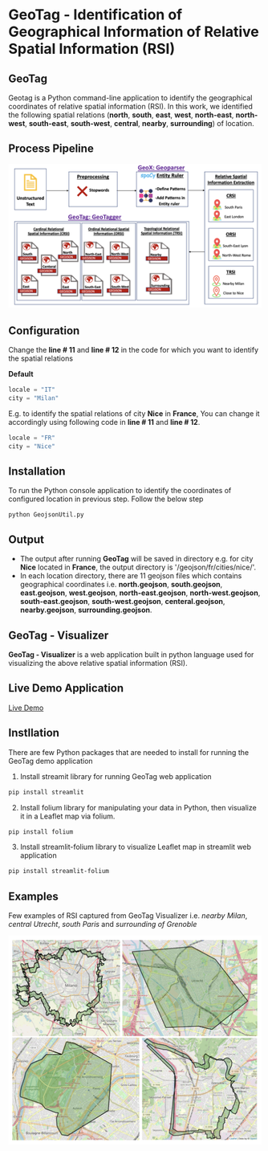 # GeoTag - Identification of Geographical Information of Relative Spatial Information (RSI)


## GeoTag

Geotag is a Python command-line application to identify the geographical coordinates of relative spatial information (RSI). In this work, we identified the following spatial relations (**north**, **south**, **east**, **west**, **north-east**, **north-west**, **south-east**, **south-west**, **central**, **nearby**, **surrounding**) of location. 


## Process Pipeline

![Process Pipeline](rsi_process_pipeline_latest.png)

## Configuration
Change the **line # 11** and **line # 12** in the code for which you want to identify the spatial relations

**Default**
```python
locale = "IT"
city = "Milan"
```

E.g. to identify the spatial relations of city **Nice** in **France**, You can change it accordingly using following code in **line # 11** and **line # 12**.

```python
locale = "FR"
city = "Nice"
```

## Installation

To run the Python console application to identify the coordinates of configured location in previous step. Follow the below step

```
python GeojsonUtil.py
```

## Output 

- The output after running **GeoTag** will be saved in directory e.g. for city **Nice** located in **France**, the output directory is  '/geojson/fr/cities/nice/'.
- In each location directory, there are 11 geojson files which contains geographical coordinates i.e. **north.geojson**, **south.geojson**, **east.geojson**, **west.geojson**, **north-east.geojson**, **north-west.geojson**, **south-east.geojson**, **south-west.geojson**, **centeral.geojson**, **nearby.geojson**, **surrounding.geojson**.   


## GeoTag - Visualizer

**GeoTag - Visualizer** is a web application built in python language used for visualizing the above relative spatial information (RSI).

## Live Demo Application

[Live Demo](https://share.streamlit.io/anonymous-agile/rsi_tagger/main/App.py)

## Instllation 

There are few Python packages that are needed to install for running the GeoTag demo application

1. Install streamit library for running GeoTag web application

```sh
pip install streamlit
```

2.  Install folium library for manipulating your data in Python, then visualize it in a Leaflet map via folium.

```sh
pip install folium
```
3. Install streamlit-folium library to visualize Leaflet map in streamlit web application

```sh
pip install streamlit-folium
```


## Examples

Few examples of RSI captured from GeoTag Visualizer i.e. *nearby Milan*, *central Utrecht*, *south Paris* and *surrounding of Grenoble*

![Examples of RSI](example_screenshot.png)
